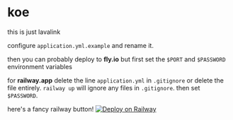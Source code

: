 # koe
this is just lavalink

configure `application.yml.example` and rename it.

then you can probably deploy to **fly.io** but first set the `$PORT` and `$PASSWORD` environment variables

for **railway.app** delete the line `application.yml` in `.gitignore` or delete the file entirely.
`railway up` will ignore any files in `.gitignore`.
then set `$PASSWORD`.

here's a fancy railway button!
[![Deploy on Railway](https://railway.app/button.svg)](https://railway.app/new?template=https%3A%2F%2Fgithub.com%2Fkotx%2Fkoe&envs=PASSWORD&PASSWORDDesc=Password+for+Lavalink)
